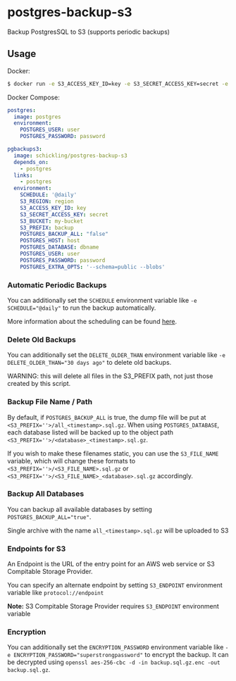 # postgres-backup-s3

Backup PostgresSQL to S3 (supports periodic backups)

## Usage

Docker:
```sh
$ docker run -e S3_ACCESS_KEY_ID=key -e S3_SECRET_ACCESS_KEY=secret -e S3_BUCKET=my-bucket -e S3_PREFIX=backup -e POSTGRES_DATABASE=dbname -e POSTGRES_USER=user -e POSTGRES_PASSWORD=password -e POSTGRES_HOST=localhost schickling/postgres-backup-s3
```

Docker Compose:
```yaml
postgres:
  image: postgres
  environment:
    POSTGRES_USER: user
    POSTGRES_PASSWORD: password

pgbackups3:
  image: schickling/postgres-backup-s3
  depends_on:
    - postgres
  links:
    - postgres
  environment:
    SCHEDULE: '@daily'
    S3_REGION: region
    S3_ACCESS_KEY_ID: key
    S3_SECRET_ACCESS_KEY: secret
    S3_BUCKET: my-bucket
    S3_PREFIX: backup
    POSTGRES_BACKUP_ALL: "false"
    POSTGRES_HOST: host
    POSTGRES_DATABASE: dbname
    POSTGRES_USER: user
    POSTGRES_PASSWORD: password
    POSTGRES_EXTRA_OPTS: '--schema=public --blobs'
```

### Automatic Periodic Backups

You can additionally set the `SCHEDULE` environment variable like `-e SCHEDULE="@daily"` to run the backup automatically.

More information about the scheduling can be found [here](http://godoc.org/github.com/robfig/cron#hdr-Predefined_schedules).

### Delete Old Backups

You can additionally set the `DELETE_OLDER_THAN` environment variable like `-e DELETE_OLDER_THAN="30 days ago"` to delete old backups.

WARNING: this will delete all files in the S3_PREFIX path, not just those created by this script.

### Backup File Name / Path
By default, if `POSTGRES_BACKUP_ALL` is true, the dump file will be put at `<S3_PREFIX=''>/all_<timestamp>.sql.gz`. When using `POSTGRES_DATABASE`, each database listed will be backed up to the object path `<S3_PREFIX=''>/<database>_<timestamp>.sql.gz`.

If you wish to make these filenames static, you can use the `S3_FILE_NAME` variable, which will change these formats to `<S3_PREFIX=''>/<S3_FILE_NAME>.sql.gz` or `<S3_PREFIX=''>/<S3_FILE_NAME>_<database>.sql.gz` accordingly.

### Backup All Databases

You can backup all available databases by setting `POSTGRES_BACKUP_ALL="true"`.

Single archive with the name `all_<timestamp>.sql.gz` will be uploaded to S3

### Endpoints for S3

An Endpoint is the URL of the entry point for an AWS web service or S3 Compitable Storage Provider.

You can specify an alternate endpoint by setting `S3_ENDPOINT` environment variable like `protocol://endpoint`

**Note:** S3 Compitable Storage Provider requires `S3_ENDPOINT` environment variable

### Encryption

You can additionally set the `ENCRYPTION_PASSWORD` environment variable like `-e ENCRYPTION_PASSWORD="superstrongpassword"` to encrypt the backup. It can be decrypted using `openssl aes-256-cbc -d -in backup.sql.gz.enc -out backup.sql.gz`.
